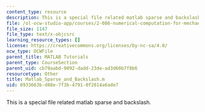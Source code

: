 ```yaml
---
content_type: resource
description: This is a special file related matlab sparse and backslash.
file: /ol-ocw-studio-app/courses/2-086-numerical-computation-for-mechanical-engineers-fall-2014/8933663bd88e7f3b47910f2014a6ade7_Matlab_Sparse_and_Backslash.m
file_size: 1147
file_type: text/x-objcsrc
learning_resource_types: []
license: https://creativecommons.org/licenses/by-nc-sa/4.0/
ocw_type: OCWFile
parent_title: MATLAB Tutorials
parent_type: CourseSection
parent_uid: cb79aabd-9092-dadd-23de-ad3d60b7f8b6
resourcetype: Other
title: Matlab_Sparse_and_Backslash.m
uid: 8933663b-d88e-7f3b-4791-0f2014a6ade7
---
```

This is a special file related matlab sparse and backslash.